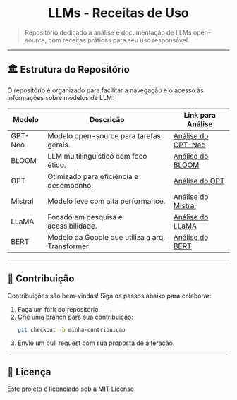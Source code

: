 <h1 align="center">LLMs - Receitas de Uso</h1>

> Repositório dedicado à análise e documentação de LLMs open-source, com receitas práticas para seu uso responsável.

---
## 🏛️ Estrutura do Repositório

O repositório é organizado para facilitar a navegação e o acesso às informações sobre modelos de LLM:

| Modelo                     | Descrição                                       | Link para Análise                                        |
|----------------------------|-------------------------------------------------|----------------------------------------------------------|
| GPT-Neo                    | Modelo open-source para tarefas gerais.         | [Análise do GPT-Neo](#)                                  |
| BLOOM                      | LLM multilinguístico com foco ético.            | [Análise do BLOOM](#)                                    |
| OPT                        | Otimizado para eficiência e desempenho.         | [Análise do OPT](#)                                      |
| Mistral                    | Modelo leve com alta performance.               | [Análise do Mistral](#)                                  |
| LLaMA                      | Focado em pesquisa e acessibilidade.            | [Análise do LLaMA](#)                                    |
| BERT                       | Modelo da Google que utiliza a arq. Transformer | [Análise do BERT](./modelos/BERT.md)                     |

---
## 🤝 Contribuição

Contribuições são bem-vindas! Siga os passos abaixo para colaborar:  

1. Faça um fork do repositório.  
2. Crie uma branch para sua contribuição:  
   ```bash
   git checkout -b minha-contribuicao
   ```
3. Envie um pull request com sua proposta de alteração.

---
## 📜 Licença

Este projeto é licenciado sob a [MIT License](LICENSE).
